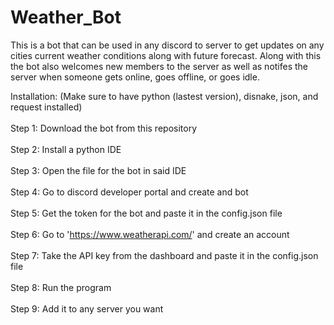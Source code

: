 # Weather_Bot

This is a bot that can be used in any discord to server to get updates on any cities current weather conditions along with future forecast.
Along with this the bot also welcomes new members to the server as well as notifes the server when someone gets online, goes offline, or goes idle.

Installation: (Make sure to have python (lastest version), disnake, json, and request installed) <br /> <br />
Step 1: Download the bot from this repository <br /> <br />
Step 2: Install a python IDE <br /> <br />
Step 3: Open the file for the bot in said IDE <br /> <br />
Step 4: Go to discord developer portal and create and bot <br /> <br />
Step 5: Get the token for the bot and paste it in the config.json file <br /> <br />
Step 6: Go to 'https://www.weatherapi.com/' and create an account <br /> <br />
Step 7: Take the API key from the dashboard and paste it in the config.json file <br /> <br />
Step 8: Run the program <br /> <br />
Step 9: Add it to any server you want <br /> <br />
